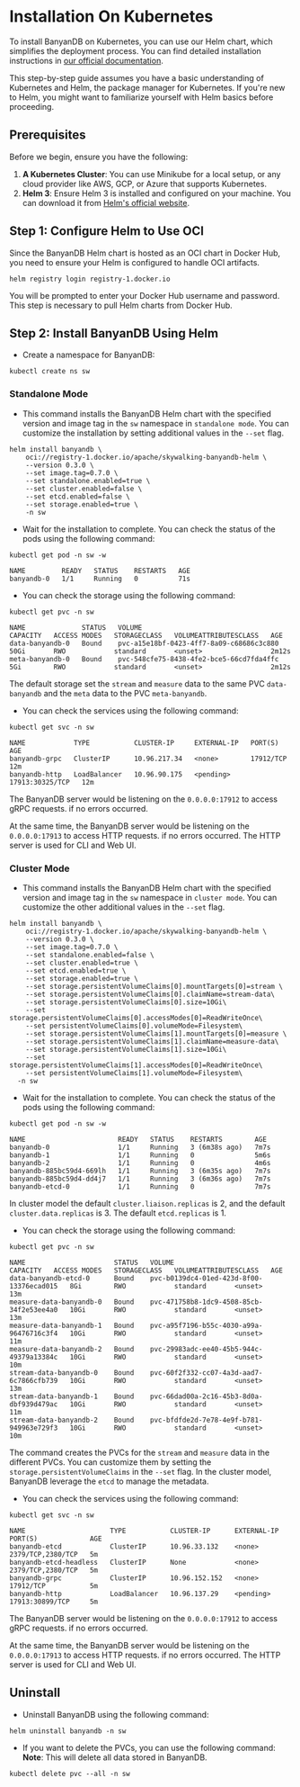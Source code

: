 # Installation On Kubernetes

To install BanyanDB on Kubernetes, you can use our Helm chart, which simplifies the deployment process.  You can find detailed installation instructions in [our official documentation](https://github.com/apache/skywalking-banyandb-helm/blob/master/README.md).

This step-by-step guide assumes you have a basic understanding of Kubernetes and Helm, the package manager for Kubernetes. If you're new to Helm, you might want to familiarize yourself with Helm basics before proceeding.

## Prerequisites

Before we begin, ensure you have the following:

1. **A Kubernetes Cluster**: You can use Minikube for a local setup, or any cloud provider like AWS, GCP, or Azure that supports Kubernetes.
2. **Helm 3**: Ensure Helm 3 is installed and configured on your machine. You can download it from [Helm's official website](https://helm.sh/).

## Step 1: Configure Helm to Use OCI

Since the BanyanDB Helm chart is hosted as an OCI chart in Docker Hub, you need to ensure your Helm is configured to handle OCI artifacts.

```shell
helm registry login registry-1.docker.io
```

You will be prompted to enter your Docker Hub username and password. This step is necessary to pull Helm charts from Docker Hub.

## Step 2: Install BanyanDB Using Helm 

- Create a namespace for BanyanDB:
```shell
kubectl create ns sw
```

### Standalone Mode
- This command installs the BanyanDB Helm chart with the specified version and image tag in the `sw` namespace in `standalone mode`.
  You can customize the installation by setting additional values in the `--set` flag.

```shell
helm install banyandb \
    oci://registry-1.docker.io/apache/skywalking-banyandb-helm \
    --version 0.3.0 \
    --set image.tag=0.7.0 \
    --set standalone.enabled=true \
    --set cluster.enabled=false \
    --set etcd.enabled=false \
    --set storage.enabled=true \
    -n sw
```

- Wait for the installation to complete. You can check the status of the pods using the following command:
```shell
kubectl get pod -n sw -w
```
```shell
NAME         READY   STATUS    RESTARTS   AGE
banyandb-0   1/1     Running   0          71s
```

- You can check the storage using the following command:
```shell
kubectl get pvc -n sw
```
```shell
NAME              STATUS   VOLUME                                     CAPACITY   ACCESS MODES   STORAGECLASS   VOLUMEATTRIBUTESCLASS   AGE
data-banyandb-0   Bound    pvc-a15e18bf-0423-4ff7-8a09-c68686c3c880   50Gi       RWO            standard       <unset>                 2m12s
meta-banyandb-0   Bound    pvc-548cfe75-8438-4fe2-bce5-66cd7fda4ffc   5Gi        RWO            standard       <unset>                 2m12s
```
The default storage set the `stream` and `measure` data to the same PVC `data-banyandb` and the `meta` data to the PVC `meta-banyandb`.

- You can check the services using the following command:
```shell
kubectl get svc -n sw
```
```shell
NAME            TYPE           CLUSTER-IP     EXTERNAL-IP   PORT(S)           AGE
banyandb-grpc   ClusterIP      10.96.217.34   <none>        17912/TCP         12m
banyandb-http   LoadBalancer   10.96.90.175   <pending>     17913:30325/TCP   12m
```
The BanyanDB server would be listening on the `0.0.0.0:17912` to access gRPC requests. if no errors occurred.

At the same time, the BanyanDB server would be listening on the `0.0.0.0:17913` to access HTTP requests. if no errors occurred. The HTTP server is used for CLI and Web UI.

### Cluster Mode
- This command installs the BanyanDB Helm chart with the specified version and image tag in the `sw` namespace in `cluster mode`.
  You can customize the other additional values in the `--set` flag.

```shell
helm install banyandb \
    oci://registry-1.docker.io/apache/skywalking-banyandb-helm \
    --version 0.3.0 \
    --set image.tag=0.7.0 \
    --set standalone.enabled=false \
    --set cluster.enabled=true \
    --set etcd.enabled=true \
    --set storage.enabled=true \
    --set storage.persistentVolumeClaims[0].mountTargets[0]=stream \
    --set storage.persistentVolumeClaims[0].claimName=stream-data\
    --set storage.persistentVolumeClaims[0].size=10Gi\
    --set storage.persistentVolumeClaims[0].accessModes[0]=ReadWriteOnce\
    --set persistentVolumeClaims[0].volumeMode=Filesystem\
    --set storage.persistentVolumeClaims[1].mountTargets[0]=measure \
    --set storage.persistentVolumeClaims[1].claimName=measure-data\
    --set storage.persistentVolumeClaims[1].size=10Gi\
    --set storage.persistentVolumeClaims[1].accessModes[0]=ReadWriteOnce\
    --set persistentVolumeClaims[1].volumeMode=Filesystem\
  -n sw
```

- Wait for the installation to complete. You can check the status of the pods using the following command:
```shell
kubectl get pod -n sw -w
```
```shell
NAME                       READY   STATUS    RESTARTS        AGE
banyandb-0                 1/1     Running   3 (6m38s ago)   7m7s
banyandb-1                 1/1     Running   0               5m6s
banyandb-2                 1/1     Running   0               4m6s
banyandb-885bc59d4-669lh   1/1     Running   3 (6m35s ago)   7m7s
banyandb-885bc59d4-dd4j7   1/1     Running   3 (6m36s ago)   7m7s
banyandb-etcd-0            1/1     Running   0               7m7s
```
In cluster model the default `cluster.liaison.replicas` is 2, and the default `cluster.data.replicas` is 3. The default `etcd.replicas` is 1.

- You can check the storage using the following command:
```shell
kubectl get pvc -n sw
```
```shell
NAME                      STATUS   VOLUME                                     CAPACITY   ACCESS MODES   STORAGECLASS   VOLUMEATTRIBUTESCLASS   AGE
data-banyandb-etcd-0      Bound    pvc-b0139dc4-01ed-423d-8f00-13376ecad015   8Gi        RWO            standard       <unset>                 13m
measure-data-banyandb-0   Bound    pvc-471758b8-1dc9-4508-85cb-34f2e53ee4a0   10Gi       RWO            standard       <unset>                 13m
measure-data-banyandb-1   Bound    pvc-a95f7196-b55c-4030-a99a-96476716c3f4   10Gi       RWO            standard       <unset>                 11m
measure-data-banyandb-2   Bound    pvc-29983adc-ee40-45b5-944c-49379a13384c   10Gi       RWO            standard       <unset>                 10m
stream-data-banyandb-0    Bound    pvc-60f2f332-cc07-4a3d-aad7-6c7866cfb739   10Gi       RWO            standard       <unset>                 13m
stream-data-banyandb-1    Bound    pvc-66dad00a-2c16-45b3-8d0a-dbf939d479ac   10Gi       RWO            standard       <unset>                 11m
stream-data-banyandb-2    Bound    pvc-bfdfde2d-7e78-4e9f-b781-949963e729f3   10Gi       RWO            standard       <unset>                 10m
```
The command creates the PVCs for the `stream` and `measure` data in the different PVCs. You can customize them by setting the `storage.persistentVolumeClaims` in the `--set` flag.
In the cluster model, BanyanDB leverage the `etcd` to manage the metadata.

- You can check the services using the following command:
```shell
kubectl get svc -n sw
```
```shell
NAME                     TYPE           CLUSTER-IP      EXTERNAL-IP   PORT(S)             AGE
banyandb-etcd            ClusterIP      10.96.33.132    <none>        2379/TCP,2380/TCP   5m
banyandb-etcd-headless   ClusterIP      None            <none>        2379/TCP,2380/TCP   5m
banyandb-grpc            ClusterIP      10.96.152.152   <none>        17912/TCP           5m
banyandb-http            LoadBalancer   10.96.137.29    <pending>     17913:30899/TCP     5m
```
The BanyanDB server would be listening on the `0.0.0.0:17912` to access gRPC requests. if no errors occurred.

At the same time, the BanyanDB server would be listening on the `0.0.0.0:17913` to access HTTP requests. if no errors occurred. The HTTP server is used for CLI and Web UI.

## Uninstall
- Uninstall BanyanDB using the following command:
```shell
helm uninstall banyandb -n sw
```

- If you want to delete the PVCs, you can use the following command:
**Note**: This will delete all data stored in BanyanDB.
```shell
kubectl delete pvc --all -n sw
```